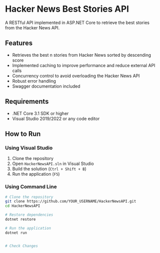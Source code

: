 # Hacker News Best Stories API

A RESTful API implemented in ASP.NET Core to retrieve the best stories from the Hacker News API.

## Features

- Retrieves the best n stories from Hacker News sorted by descending score
- Implemented caching to improve performance and reduce external API calls
- Concurrency control to avoid overloading the Hacker News API
- Robust error handling
- Swagger documentation included

## Requirements

- .NET Core 3.1 SDK or higher
- Visual Studio 2019/2022 or any code editor

## How to Run

### Using Visual Studio
1. Clone the repository
2. Open `HackerNewsAPI.sln` in Visual Studio
3. Build the solution (`Ctrl + Shift + B`)
4. Run the application (`F5`)

### Using Command Line
```bash
# Clone the repository
git clone https://github.com/YOUR_USERNAME/HackerNewsAPI.git
cd HackerNewsAPI

# Restore dependencies
dotnet restore

# Run the application
dotnet run


# Check Changes